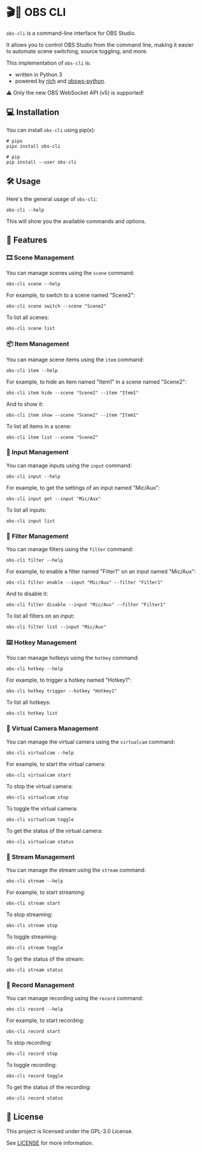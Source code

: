 # 🎬🎥 OBS CLI

`obs-cli` is a command-line interface for OBS Studio.

It allows you to control OBS Studio from the command line, making it easier to
automate scene switching, source toggling, and more.

This implementation of `obs-cli` is:

- written in Python 3
- powered by [rich](https://github.com/Textualize/rich) and
[obsws-python](https://pypi.org/project/obsws-python/).

⚠️ Only the new OBS WebSocket API (v5) is supported!

## 💻 Installation

You can install `obs-cli` using pip(x):

```shell
# pipx
pipx install obs-cli

# pip
pip install --user obs-cli
```

## 🛠️ Usage

Here's the general usage of `obs-cli`:

```shell
obs-cli --help
```

This will show you the available commands and options.

## 🌟 Features

### 🎞️ Scene Management

You can manage scenes using the `scene` command:

```shell
obs-cli scene --help
```

For example, to switch to a scene named "Scene2":

```shell
obs-cli scene switch --scene "Scene2"
```

To list all scenes:

```shell
obs-cli scene list
```

### 📦 Item Management

You can manage scene items using the `item` command:

```shell
obs-cli item --help
```

For example, to hide an item named "Item1" in a scene named "Scene2":

```shell
obs-cli item hide --scene "Scene2" --item "Item1"
```

And to show it:

```shell
obs-cli item show --scene "Scene2" --item "Item1"
```

To list all items in a scene:

```shell
obs-cli item list --scene "Scene2"
```

### 🎤 Input Management

You can manage inputs using the `input` command:

```shell
obs-cli input --help
```

For example, to get the settings of an input named "Mic/Aux":

```shell
obs-cli input get --input "Mic/Aux"
```

To list all inputs:

```shell
obs-cli input list
```

### 🎨 Filter Management

You can manage filters using the `filter` command:

```shell
obs-cli filter --help
```

For example, to enable a filter named "Filter1" on an input named "Mic/Aux":

```shell
obs-cli filter enable --input "Mic/Aux" --filter "Filter1"
```

And to disable it:

```shell
obs-cli filter disable --input "Mic/Aux" --filter "Filter1"
```

To list all filters on an input:

```shell
obs-cli filter list --input "Mic/Aux"
```

### ⌨️ Hotkey Management

You can manage hotkeys using the `hotkey` command:

```shell
obs-cli hotkey --help
```

For example, to trigger a hotkey named "Hotkey1":

```shell
obs-cli hotkey trigger --hotkey "Hotkey1"
```

To list all hotkeys:

```shell
obs-cli hotkey list
```

### 🎥 Virtual Camera Management

You can manage the virtual camera using the `virtualcam` command:

```shell
obs-cli virtualcam --help
```

For example, to start the virtual camera:

```shell
obs-cli virtualcam start
```

To stop the virtual camera:

```shell
obs-cli virtualcam stop
```

To toggle the virtual camera:

```shell
obs-cli virtualcam toggle
```

To get the status of the virtual camera:

```shell
obs-cli virtualcam status
```

### 📡 Stream Management

You can manage the stream using the `stream` command:

```shell
obs-cli stream --help
```

For example, to start streaming:

```shell
obs-cli stream start
```

To stop streaming:

```shell
obs-cli stream stop
```

To toggle streaming:

```shell
obs-cli stream toggle
```

To get the status of the stream:

```shell
obs-cli stream status
```

### 🎥 Record Management

You can manage recording using the `record` command:

```shell
obs-cli record --help
```

For example, to start recording:

```shell
obs-cli record start
```

To stop recording:

```shell
obs-cli record stop
```

To toggle recording:

```shell
obs-cli record toggle
```

To get the status of the recording:

```shell
obs-cli record status
```

## 📄 License

This project is licensed under the GPL-3.0 License.

See [LICENSE](LICENSE) for more information.

